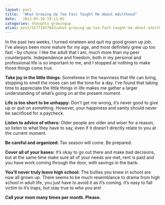 ```yaml
---
layout: post
title:  "What Growing Up Too Fast Taught Me About Adulthood"
date:   2013-05-30 19:11:02
categories: thoughts growingup
alias: post/51771037643/what-growing-up-too-fast-taught-me-about-adulthood/index.html
---
```


In the past two weeks, I turned nineteen and quit my good grown up job. I’ve always been more mature for my age, and most definitely grew up too fast - by choice. I like the adult that I am, much more than my peer counterparts. Independence and freedom, both in my personal and professional life is so important to me, and I stopped at nothing to make those things come true.

**Take joy in the little things:** Sometimes in the heaviness that life can bring, stopping to smell the roses can set the tone for a day. I’ve found that taking time to appreciate the little things in life makes me gather a larger understanding of what’s going on at the present moment.

**Life is too short to be unhappy:** Don’t get me wrong, it’s never good to give up or quit on something. However, your happiness and sanity should never be sacrificed for a paycheck.

**Listen to advice of others:** Older people are older and wiser for a reason, so listen to what they have to say, even if it doesn’t directly relate to you at the current moment.

**Be careful and organized:** Tax season will come. Be prepared.

**Cover all of your bases:** It’s okay to go out there and make bad decisions, but at the same time make sure all of your needs are met, rent is paid and you have work coming through the door, with savings in the bank.

**You’ll never truly leave high school:** The bullies you knew in school are now all grown up. There seems to be much resemblance to drama from high school in adult life, you just have to avoid it as it’s coming. It’s easy to fall victim to it’s traps, but stay true to who you are! 

**Call your mom many times per month. Please.**